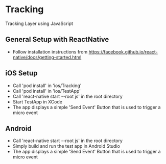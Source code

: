 # Tracking
Tracking Layer using JavaScript

## General Setup with ReactNative
- Follow installation instructions from https://facebook.github.io/react-native/docs/getting-started.html

## iOS Setup
- Call 'pod install' in 'ios/Tracking'
- Call 'pod install' in 'ios/TestApp'
- Call 'react-native start --root js' in the root directory
- Start TestApp in XCode
- The app displays a simple 'Send Event' Button that is used to trigger a micro event

## Android
- Call 'react-native start --root js' in the root directory
- Simply build and run the test app in Android Studio
- The app displays a simple 'Send Event' Button that is used to trigger a micro event
